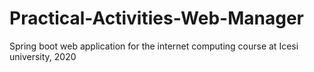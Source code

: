 # Practical-Activities-Web-Manager
Spring boot web application for the internet computing course at Icesi university, 2020
